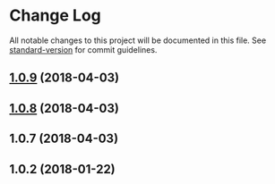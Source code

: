 # Change Log

All notable changes to this project will be documented in this file. See [standard-version](https://github.com/conventional-changelog/standard-version) for commit guidelines.

<a name="1.0.9"></a>
## [1.0.9](https://github.com/mttrbit/bunyan-logger/compare/v1.0.8...v1.0.9) (2018-04-03)



<a name="1.0.8"></a>
## [1.0.8](https://github.com/mttrbit/bunyan-logger/compare/v1.0.7...v1.0.8) (2018-04-03)



<a name="1.0.7"></a>
## 1.0.7 (2018-04-03)



<a name="1.0.2"></a>
## 1.0.2 (2018-01-22)
